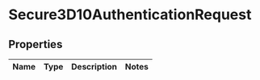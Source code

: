 

# Secure3D10AuthenticationRequest

## Properties

Name | Type | Description | Notes
------------ | ------------- | ------------- | -------------



